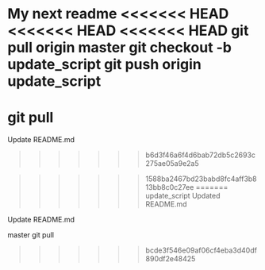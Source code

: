 My next readme
<<<<<<< HEAD
<<<<<<< HEAD
<<<<<<< HEAD
git pull origin master
git checkout -b update_script
git push origin update_script
=======
git pull
=======
Update README.md
>>>>>>> b6d3f46a6f4d6bab72db5c2693c275ae05a9e2a5

>>>>>>> 1588ba2467bd23babd8fc4aff3b813bb8c0c27ee
=======
 update_script
Updated README.md

Update README.md

master
git pull
>>>>>>> bcde3f546e09af06cf4eba3d40df890df2e48425
